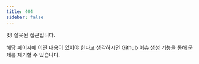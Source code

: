```yaml
---
title: 404
sidebar: false
---
```


앗! 잘못된 접근입니다.

해당 페이지에 어떤 내용이 있어야 한다고 생각하시면 Github [이슈 생성](https://github.com/numpy/numpy.org/issues) 기능을 통해 문제를 제기할 수 있습니다. 
